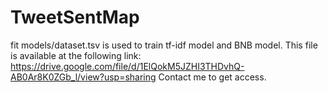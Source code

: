 # TweetSentMap

fit models/dataset.tsv is used to train tf-idf model and BNB model. 
This file is available at the following link: https://drive.google.com/file/d/1ElQokM5JZHI3THDvhQ-AB0Ar8K0ZGb_l/view?usp=sharing 
Contact me to get access.
